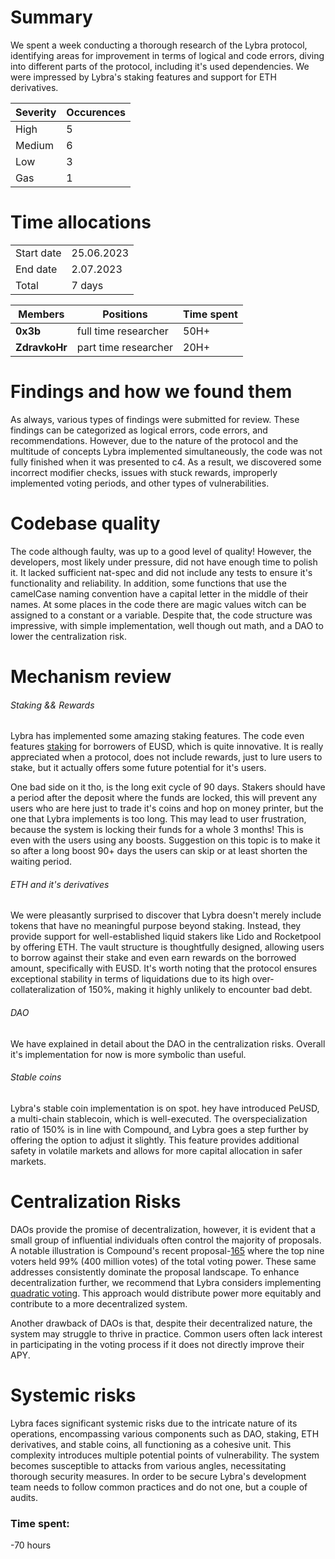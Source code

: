 # Summary
We spent a week conducting a thorough research of the Lybra protocol, identifying areas for improvement in terms of logical and code errors, diving into different parts of the protocol, including it's used dependencies. We were impressed by Lybra's staking features and support for ETH derivatives.

| Severity | Occurences |
|----------|------------|
| High     | 5          |
| Medium   | 6          |
| Low      | 3          |
| Gas      | 1          |

# Time allocations

|            |            |
|------------|------------|
| Start date | 25.06.2023 |
| End date   | 2.07.2023  |
| Total      | 7 days     |

| Members       | Positions            | Time spent |
|---------------|----------------------|------------|
| **0x3b**      | full time researcher | 50H+       |
| **ZdravkoHr** | part time researcher | 20H+       |

# Findings and how we found them

As always, various types of findings were submitted for review. These findings can be categorized as logical errors, code errors, and recommendations. However, due to the nature of the protocol and the multitude of concepts Lybra implemented simultaneously, the code was not fully finished when it was presented to c4. As a result, we discovered some incorrect modifier checks, issues with stuck rewards, improperly implemented voting periods, and other types of vulnerabilities.

# Codebase quality
The code although faulty, was up to a good level of quality! However, the developers, most likely under pressure, did not have enough time to polish it. It lacked sufficient nat-spec and did not include any tests to ensure it's functionality and reliability. In addition, some functions that use the camelCase naming convention have a capital letter in the middle of their names. At some places in the code there are magic values witch can be assigned to a constant or a variable. Despite that, the code structure was impressive, with simple implementation, well though out math, and a DAO to lower the centralization risk.

# Mechanism review

###### Staking && Rewards
Lybra has implemented some amazing staking features. The code even features [staking](https://github.com/code-423n4/2023-06-lybra/blob/main/contracts/lybra/miner/EUSDMiningIncentives.sol) for borrowers of EUSD, which is quite innovative. It is really appreciated when a protocol, does not include rewards, just to lure users to stake, but it actually offers some future potential for it's users.

One bad side on it tho, is the long exit cycle of 90 days. Stakers should have a period after the deposit where the funds are locked, this will prevent any users who are here just to trade it's coins and hop on money printer, but the one that Lybra implements is too long. This may lead to user frustration, because the system is locking their funds for a whole 3 months! This is even with the users using any boosts. Suggestion on this topic is to make it so after a long boost 90+ days the users can skip or at least shorten the waiting period. 

###### ETH and it's derivatives
We were pleasantly surprised to discover that Lybra doesn't merely include tokens that have no meaningful purpose beyond staking. Instead, they provide support for well-established liquid stakers like Lido and Rocketpool by offering ETH. The vault structure is thoughtfully designed, allowing users to borrow against their stake and even earn rewards on the borrowed amount, specifically with EUSD. It's worth noting that the protocol ensures exceptional stability in terms of liquidations due to its high over-collateralization of 150%, making it highly unlikely to encounter bad debt.

###### DAO
We have explained in detail about the DAO in the centralization risks. Overall it's implementation for now is more symbolic than useful.

###### Stable coins
Lybra's stable coin implementation is on spot. hey have introduced PeUSD, a multi-chain stablecoin, which is well-executed. The overspecialization ratio of 150% is in line with Compound, and Lybra goes a step further by offering the option to adjust it slightly. This feature provides additional safety in volatile markets and allows for more capital allocation in safer markets.

# Centralization Risks
DAOs provide the promise of decentralization, however, it is evident that a small group of influential individuals often control the majority of proposals. A notable illustration is Compound's recent proposal-[165](https://compound.finance/governance/proposals/165) where the top nine voters held 99% (400 million votes) of the total voting power. These same addresses consistently dominate the proposal landscape. To enhance decentralization further, we recommend that Lybra considers implementing [quadratic voting](https://blog.tally.xyz/a-simple-guide-to-quadratic-voting-327b52addde1). This approach would distribute power more equitably and contribute to a more decentralized system.

Another drawback of DAOs is that, despite their decentralized nature, the system may struggle to thrive in practice. Common users often lack interest in participating in the voting process if it does not directly improve their APY.

# Systemic risks 
Lybra faces significant systemic risks due to the intricate nature of its operations, encompassing various components such as DAO, staking, ETH derivatives, and stable coins, all functioning as a cohesive unit. This complexity introduces multiple potential points of vulnerability. The system becomes susceptible to attacks from various angles, necessitating thorough security measures. In order to be secure Lybra's development team needs to follow common practices and do not one, but a couple of audits.

### Time spent:
-70 hours